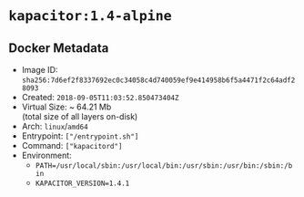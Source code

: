 # `kapacitor:1.4-alpine`

## Docker Metadata

- Image ID: `sha256:7d6ef2f8337692ec0c34058c4d740059ef9e414958b6f5a4471f2c64adf28093`
- Created: `2018-09-05T11:03:52.850473404Z`
- Virtual Size: ~ 64.21 Mb  
  (total size of all layers on-disk)
- Arch: `linux`/`amd64`
- Entrypoint: `["/entrypoint.sh"]`
- Command: `["kapacitord"]`
- Environment:
  - `PATH=/usr/local/sbin:/usr/local/bin:/usr/sbin:/usr/bin:/sbin:/bin`
  - `KAPACITOR_VERSION=1.4.1`
